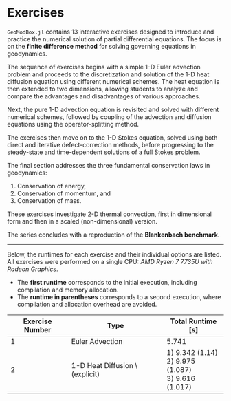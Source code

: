 # Exercises

`GeoModBox.jl` contains 13 interactive exercises designed to introduce and practice the numerical solution of partial differential equations. The focus is on the **finite difference method** for solving governing equations in geodynamics.

The sequence of exercises begins with a simple 1-D Euler advection problem and proceeds to the discretization and solution of the 1-D heat diffusion equation using different numerical schemes. The heat equation is then extended to two dimensions, allowing students to analyze and compare the advantages and disadvantages of various approaches.

Next, the pure 1-D advection equation is revisited and solved with different numerical schemes, followed by coupling of the advection and diffusion equations using the operator-splitting method.

The exercises then move on to the 1-D Stokes equation, solved using both direct and iterative defect-correction methods, before progressing to the steady-state and time-dependent solutions of a full Stokes problem.

The final section addresses the three fundamental conservation laws in geodynamics:  
1. Conservation of energy,  
2. Conservation of momentum, and  
3. Conservation of mass.  

These exercises investigate 2-D thermal convection, first in dimensional form and then in a scaled (non-dimensional) version.  

The series concludes with a reproduction of the **Blankenbach benchmark**.

---

Below, the runtimes for each exercise and their individual options are listed.  
All exercises were performed on a single CPU: *AMD Ryzen 7 7735U with Radeon Graphics*.  

- The **first runtime** corresponds to the initial execution, including compilation and memory allocation.  
- The **runtime in parentheses** corresponds to a second execution, where compilation and allocation overhead are avoided.  

| Exercise Number | Type                               | Total Runtime [s] |
| --------------- | ---------------------------------- | ----------------- |
| 1               | Euler Advection                    | 5.741             |
| 2               | 1-D Heat Diffusion \\ (explicit) | 1) 9.342 (1.14) <br/> 2) 9.975 (1.087) <br/> 3) 9.616 (1.017) |
